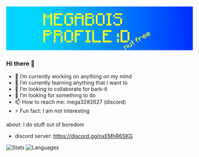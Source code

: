 [![Banner](https://github.com/megaboi2005/megaboi2005/blob/main/githubbanner.png?raw=true)](https://github.com/megaboi2005/megaboi2005)
### Hi there 👋
- 🔭 I’m currently working on anything on my mind
- 🌱 I’m currently learning anything that I want to
- 👯 I’m looking to collaborate for  bark-it
- 🤔 I’m looking for something to do
- 📫 How to reach me: mega32#2627 (discord)
- ⚡ Fun fact: I am not interesting

about:
I do stuff out of boredom 
- discord server: https://discord.gg/nxEMhR6SKG

![Stats](https://github-readme-stats.vercel.app/api?username=megaboi2005&show_icons=true&theme=dark)
![Languages](https://github-readme-stats.vercel.app/api/top-langs/?username=megaboi2005&layout=compact&theme=dark)


